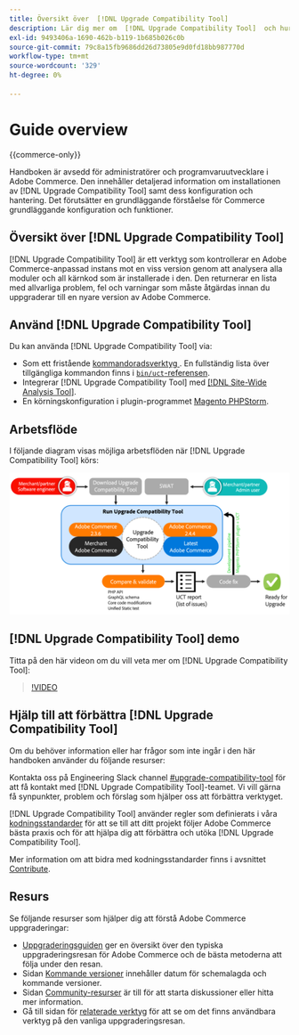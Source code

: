 ```yaml
---
title: Översikt över  [!DNL Upgrade Compatibility Tool]
description: Lär dig mer om  [!DNL Upgrade Compatibility Tool]  och hur det kan hjälpa dig med ditt Adobe Commerce-projekt.
exl-id: 9493406a-1690-462b-b119-1b685b026c0b
source-git-commit: 79c8a15fb9686dd26d73805e9d0fd18bb987770d
workflow-type: tm+mt
source-wordcount: '329'
ht-degree: 0%

---
```


# Guide overview

{{commerce-only}}

Handboken är avsedd för administratörer och programvaruutvecklare i Adobe Commerce. Den innehåller detaljerad information om installationen av [!DNL Upgrade Compatibility Tool] samt dess konfiguration och hantering. Det förutsätter en grundläggande förståelse för Commerce grundläggande konfiguration och funktioner.

## Översikt över [!DNL Upgrade Compatibility Tool]

[!DNL Upgrade Compatibility Tool] är ett verktyg som kontrollerar en Adobe Commerce-anpassad instans mot en viss version genom att analysera alla moduler och all kärnkod som är installerade i den. Den returnerar en lista med allvarliga problem, fel och varningar som måste åtgärdas innan du uppgraderar till en nyare version av Adobe Commerce.

## Använd [!DNL Upgrade Compatibility Tool]

Du kan använda [!DNL Upgrade Compatibility Tool] via:

- Som ett fristående [kommandoradsverktyg ](../upgrade-compatibility-tool/run.md). En fullständig lista över tillgängliga kommandon finns i [`bin/uct`-referensen](../../tools/reference/uct.md).
- Integrerar [!DNL Upgrade Compatibility Tool] med [[!DNL Site-Wide Analysis Tool]](../upgrade-compatibility-tool/integrate-analysis-tool.md).
- En körningskonfiguration i plugin-programmet [Magento PHPStorm](../upgrade-compatibility-tool/run-configuration-phpstorm-plugin.md).

## Arbetsflöde

I följande diagram visas möjliga arbetsflöden när [!DNL Upgrade Compatibility Tool] körs:

![[!DNL Upgrade Compatibility Tool] Diagram ](../../assets/upgrade-guide/uct-diagram-v5.png)

## [!DNL Upgrade Compatibility Tool] demo

Titta på den här videon om du vill veta mer om [!DNL Upgrade Compatibility Tool]:

>[!VIDEO](https://video.tv.adobe.com/v/341245?quality=12)

## Hjälp till att förbättra [!DNL Upgrade Compatibility Tool]

Om du behöver information eller har frågor som inte ingår i den här handboken använder du följande resurser:

Kontakta oss på Engineering Slack channel [#upgrade-compatibility-tool](https://magentocommeng.slack.com/archives/C019Y143U9F) för att få kontakt med [!DNL Upgrade Compatibility Tool]-teamet. Vi vill gärna få synpunkter, problem och förslag som hjälper oss att förbättra verktyget.

[!DNL Upgrade Compatibility Tool] använder regler som definierats i våra [kodningsstandarder](https://developer.adobe.com/commerce/php/coding-standards/) för att se till att ditt projekt följer Adobe Commerce bästa praxis och för att hjälpa dig att förbättra och utöka [!DNL Upgrade Compatibility Tool].

Mer information om att bidra med kodningsstandarder finns i avsnittet [Contribute](https://developer.adobe.com/commerce/php/coding-standards/contributing/).

## Resurs

Se följande resurser som hjälper dig att förstå Adobe Commerce uppgraderingar:

- [Uppgraderingsguiden](../overview.md) ger en översikt över den typiska uppgraderingsresan för Adobe Commerce och de bästa metoderna att följa under den resan.
- Sidan [Kommande versioner](https://experienceleague.adobe.com/sv/docs/commerce-operations/release/planning/schedule) innehåller datum för schemalagda och kommande versioner.
- Sidan [Community-resurser](https://developer.adobe.com/commerce/contributor/community/) är till för att starta diskussioner eller hitta mer information.
- Gå till sidan för [relaterade verktyg](../upgrade-compatibility-tool/related-tools.md) för att se om det finns användbara verktyg på den vanliga uppgraderingsresan.
